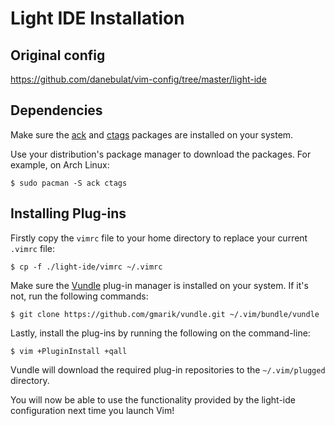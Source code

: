 # Light IDE Installation

## Original config

https://github.com/danebulat/vim-config/tree/master/light-ide

## Dependencies

Make sure the [ack](https://github.com/beyondgrep/ack3) and [ctags](https://github.com/universal-ctags/ctags) packages are installed on your system. 

Use your distribution's package manager to download the packages. For example, on Arch Linux: 

    $ sudo pacman -S ack ctags

## Installing Plug-ins

Firstly copy the `vimrc` file to your home directory to replace your current `.vimrc` file: 

    $ cp -f ./light-ide/vimrc ~/.vimrc

Make sure the [Vundle](https://github.com/VundleVim/Vundle.vim) plug-in manager is installed on your system. If it's not, run the following commands:

    $ git clone https://github.com/gmarik/vundle.git ~/.vim/bundle/vundle

Lastly, install the plug-ins by running the following on the command-line:

    $ vim +PluginInstall +qall

Vundle will download the required plug-in repositories to the `~/.vim/plugged` directory. 

You will now be able to use the functionality provided by the light-ide configuration next time you launch Vim!
